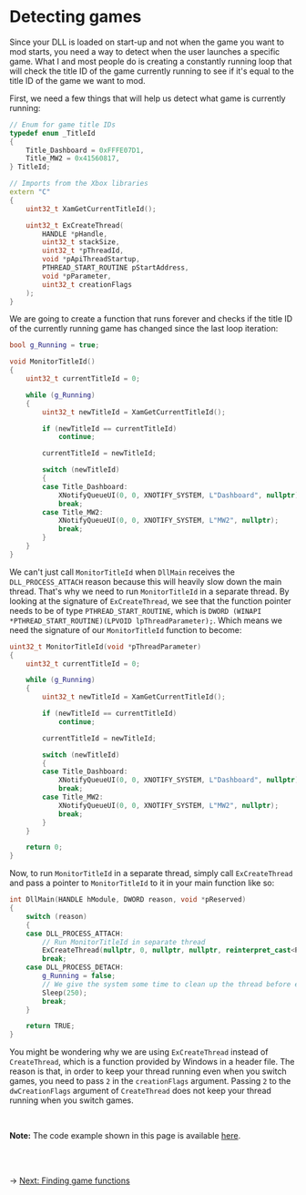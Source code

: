 # Detecting games

Since your DLL is loaded on start-up and not when the game you want to mod starts, you need a way to detect when the user launches a specific game.
What I and most people do is creating a constantly running loop that will check the title ID of the game currently running to see if it's equal to the title ID of the game we want to mod.

First, we need a few things that will help us detect what game is currently running:

```C++
// Enum for game title IDs
typedef enum _TitleId
{
    Title_Dashboard = 0xFFFE07D1,
    Title_MW2 = 0x41560817,
} TitleId;

// Imports from the Xbox libraries
extern "C"
{
    uint32_t XamGetCurrentTitleId();

    uint32_t ExCreateThread(
        HANDLE *pHandle,
        uint32_t stackSize,
        uint32_t *pThreadId,
        void *pApiThreadStartup,
        PTHREAD_START_ROUTINE pStartAddress,
        void *pParameter,
        uint32_t creationFlags
    );
}
```

We are going to create a function that runs forever and checks if the title ID of the currently running game has changed since the last loop iteration:

```C++
bool g_Running = true;

void MonitorTitleId()
{
    uint32_t currentTitleId = 0;

    while (g_Running)
    {
        uint32_t newTitleId = XamGetCurrentTitleId();

        if (newTitleId == currentTitleId)
            continue;

        currentTitleId = newTitleId;

        switch (newTitleId)
        {
        case Title_Dashboard:
            XNotifyQueueUI(0, 0, XNOTIFY_SYSTEM, L"Dashboard", nullptr);
            break;
        case Title_MW2:
            XNotifyQueueUI(0, 0, XNOTIFY_SYSTEM, L"MW2", nullptr);
            break;
        }
    }
}
```

We can't just call `MonitorTitleId` when `DllMain` receives the `DLL_PROCESS_ATTACH` reason because this will heavily slow down the main thread. That's why we need to run `MonitorTitleId` in a separate thread.
By looking at the signature of `ExCreateThread`, we see that the function pointer needs to be of type `PTHREAD_START_ROUTINE`, which is `DWORD (WINAPI *PTHREAD_START_ROUTINE)(LPVOID lpThreadParameter);`. Which means we need the signature of our `MonitorTitleId` function to become:

```C++
uint32_t MonitorTitleId(void *pThreadParameter)
{
    uint32_t currentTitleId = 0;

    while (g_Running)
    {
        uint32_t newTitleId = XamGetCurrentTitleId();

        if (newTitleId == currentTitleId)
            continue;

        currentTitleId = newTitleId;

        switch (newTitleId)
        {
        case Title_Dashboard:
            XNotifyQueueUI(0, 0, XNOTIFY_SYSTEM, L"Dashboard", nullptr);
            break;
        case Title_MW2:
            XNotifyQueueUI(0, 0, XNOTIFY_SYSTEM, L"MW2", nullptr);
            break;
        }
    }

    return 0;
}
```

Now, to run `MonitorTitleId` in a separate thread, simply call `ExCreateThread` and pass a pointer to `MonitorTitleId` to it in your main function like so:

```C++
int DllMain(HANDLE hModule, DWORD reason, void *pReserved)
{
    switch (reason)
    {
    case DLL_PROCESS_ATTACH:
        // Run MonitorTitleId in separate thread
        ExCreateThread(nullptr, 0, nullptr, nullptr, reinterpret_cast<PTHREAD_START_ROUTINE>(MonitorTitleId), nullptr, 2);
        break;
    case DLL_PROCESS_DETACH:
        g_Running = false;
        // We give the system some time to clean up the thread before exiting
        Sleep(250);
        break;
    }

    return TRUE;
}
```

You might be wondering why we are using `ExCreateThread` instead of `CreateThread`, which is a function provided by Windows in a header file. The reason is that, in order to keep your thread running even when you switch games, you need to pass `2` in the `creationFlags` argument. Passing `2` to the `dwCreationFlags` argument of `CreateThread` does not keep your thread running when you switch games.

<br/>

**Note:** The code example shown in this page is available [here](detecting-games.cpp).

<br/><br/>

&rarr; [Next: Finding game functions](../finding-functions.md)
